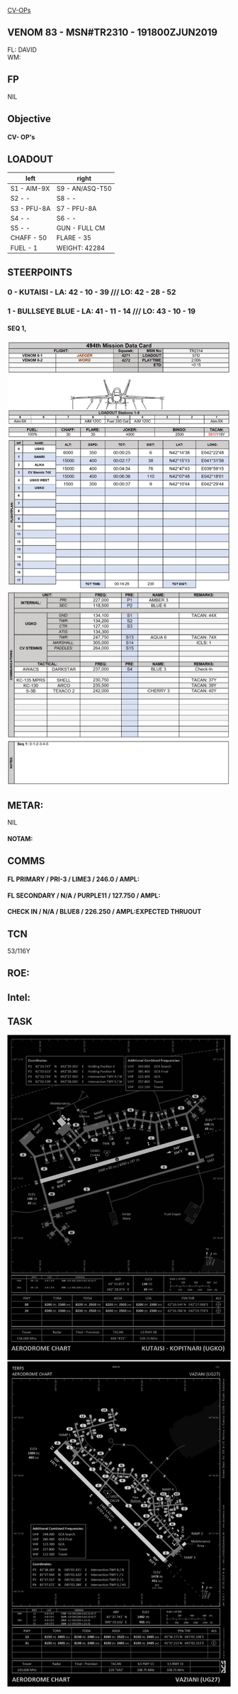 [CV-OPs](/CVOPS/cvops.md)

## VENOM 83 - MSN#TR2310 - 191800ZJUN2019

FL: DAVID  
WM: 


## FP
NIL		
					

## Objective
#### CV- OP's



## LOADOUT

left | right
----- | -----
S1 - AIM-9X | S9 - AN/ASQ-T50
S2 - - | S8 - -
S3 - PFU-8A | S7 - PFU-8A
S4 - - | S6 - -
S5 - - | GUN - FULL CM
CHAFF - 50 | FLARE - 35
FUEL - 1 | WEIGHT: 42284



## STEERPOINTS
### 0 - KUTAISI - LA:  42 - 10 - 39 /// LO:  42 - 28 - 52
### 1 - BULLSEYE BLUE - LA:  41 - 11 - 14 /// LO:  43 - 10 - 19




#### SEQ 1, 


![MDC1](MDC10.PNG)
![MDC1](MDC20.PNG)


## METAR: 
NIL

#### NOTAM: 



## COMMS
#### FL PRIMARY / PRI-3 / LIME3 / 246.0 / AMPL:
#### FL SECONDARY / N/A / PURPLE11 / 127.750 / AMPL:
#### CHECK IN / N/A / BLUE8 / 226.250 / AMPL:EXPECTED THRUOUT


## TCN
53/116Y	
 

## ROE:


## Intel:


## TASK

![UGKO](/FLIPS/UGKO_GND.png)
![UG27](/FLIPS/UG27_GND_INVERTED.png)


